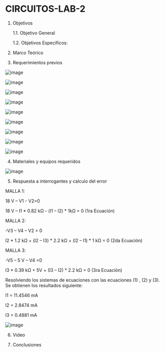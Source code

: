 # CIRCUITOS-LAB-2

1. Objetivos 

   1.1. Objetivo General 

   1.2. Objetivos Específicos:

2. Marco Teórico

3. Requerimientos previos

![image](https://user-images.githubusercontent.com/94011974/142952864-e9b3b861-8fa4-44e4-9189-9e36ac73ee8e.png)

![image](https://user-images.githubusercontent.com/94011974/142952915-dad27811-013b-4912-98d6-a02ff6977e25.png)

![image](https://user-images.githubusercontent.com/94011974/142952989-b9a24545-ddbc-47d9-b3a4-c7b980adbda3.png)

![image](https://user-images.githubusercontent.com/94011974/142952995-0b19ecf0-9efb-4e75-a76a-937de9e51a31.png)

![image](https://user-images.githubusercontent.com/94011974/142953002-f6a6a13b-46fb-4ce1-b570-dba0042f2928.png)

![image](https://user-images.githubusercontent.com/94011974/142953012-b581f980-baa2-4a70-9d1f-b57ba461f44e.png)

![image](https://user-images.githubusercontent.com/94011974/142953015-db7af82f-4307-4d56-b6f2-69e914f5f5c7.png)

![image](https://user-images.githubusercontent.com/94011974/142953029-a1798450-8ebf-49c4-841d-72e3cbb76a88.png)

![image](https://user-images.githubusercontent.com/94011974/142953035-3381bdbd-22de-45e5-bce4-d012dbc64584.png)

4. Materiales y equipos requeridos

![image](https://user-images.githubusercontent.com/94011974/142951161-85a7ecea-bf4d-45bb-81eb-164e07b5fcc8.png)

5. Respuesta a interrogantes y calculo del error

MALLA 1: 

18 V – V1 - V2=0 

18 V – I1 * 0.82 kΩ - (I1 – I2) * 1kΩ = 0  (1ra Ecuación)

MALLA 2:

-V3 – V4 – V2 = 0

I2 * 1.2 kΩ + (I2 – I3) * 2.2 kΩ + (I2 – I1) * 1 kΩ = 0  (2da Ecuación)

MALLA 3:

-V5 – 5 V – V4 =0

I3 * 0.39 kΩ + 5V + (I3 – I2) * 2.2 kΩ = 0  (3ra Ecuación)

Resolviendo los sistemas de ecuaciones con las ecuaciones (1) , (2) y (3). 
Se obtienen los resultados siguiente:
 
I1 = 11.4546 mA

I2 = 2.8474 mA

I3 = 0.4881 mA

![image](https://user-images.githubusercontent.com/93958596/142954116-4c4841c1-bf03-4ef8-80f5-dbb0307dfdfb.png)

6. Video 

7. Conclusiones 
